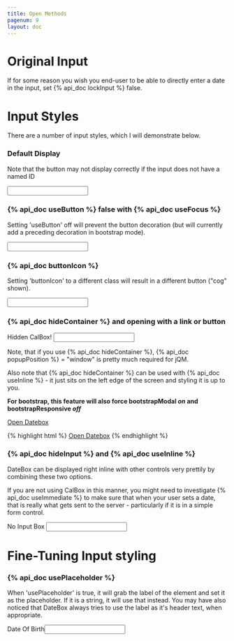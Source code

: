```yaml
---
title: Open Methods
pagenum: 9
layout: doc
---
```


# Original Input

If for some reason you wish you end-user to be able to directly enter a date in the
input, set {% api_doc lockInput %} false.

# Input Styles

There are a number of input styles, which I will demonstrate below.

<div class="panel panel-default"><div class="panel-heading"><h3 class="panel-title">
Default Display
</h3></div><div class="panel-body">

<p>Note that the button may not display correctly if the input does not have a named ID</p>

<div class="form-group"><input id="cal1" type="text" class="form-control" data-role="datebox" data-options='{"mode":"calbox","useNewStyle":false}'></div>
</div></div>

<div class="panel panel-default"><div class="panel-heading"><h3 class="panel-title">
{% api_doc useButton %} false with {% api_doc useFocus %}
</h3></div><div class="panel-body">

<p>Setting 'useButton' off will prevent the button decoration (but will currently add a preceding decoration in bootstrap mode).</p>

<div class="form-group"><input id="cal2" type="text" class="form-control" data-role="datebox" data-options='{"mode":"calbox","useFocus":true,"useButton":false}'></div>
</div></div>


<div class="panel panel-default"><div class="panel-heading"><h3 class="panel-title">
{% api_doc buttonIcon %} 
</h3></div><div class="panel-body">

Setting 'buttonIcon' to a different class will result in a different button ("cog" shown).

<div class="form-group"><input type="text" class="form-control" data-role="datebox" data-options='{"mode":"calbox","useFocus":true,"buttonIcon":"cog"}'></div>
</div></div>


<div class="panel panel-default"><div class="panel-heading"><h3 class="panel-title">
{% api_doc hideContainer %} and opening with a link or button
</h3></div><div class="panel-body">

<div class="form-group">
<label for="cal3">Hidden CalBox!</label>
<input id="cal3" type="text" class="form-control" data-role="datebox" data-options='{"mode":"calbox","popupPosition":"window","hideContainer":true}'>
</div>

<p>Note, that if you use {% api_doc hideContainer %}, {% api_doc popupPosition %} = "window" is pretty much required for jQM.</p>

<p>Also note that {% api_doc hideContainer %} can be used with {% api_doc useInline %} - it just sits on the left edge of the screen and styling it is up to you.</p>

<p><strong>For bootstrap, this feature will also force bootstrapModal <em>on</em> and bootstrapResponsive <em>off</em></strong></p>

<a href="javascript:$('#cal3').datebox('open');" data-role="button">Open Datebox</a>

{% highlight html %}
<a href="javascript:$(input).datebox('open');" data-role="button">Open Datebox</a>
{% endhighlight %}
</div></div>


<div class="panel panel-default"><div class="panel-heading"><h3 class="panel-title">
{% api_doc hideInput %} and {% api_doc useInline %}
</h3></div><div class="panel-body">

<p>DateBox can be displayed right inline with other controls very prettily by combining these two options.</p>

<p>If you are not using CalBox in this manner, you might need to investigate {% api_doc useImmediate %} to 
make sure that when your user sets a date, that is really what gets sent to the server - particularly 
if it is in a simple form control.</p>

<div class="form-group">
	<label for="cal4">No Input Box</label>
	<input id="cal4" class="form-control" type="text" data-role="datebox" data-options='{"mode":"calbox","useInlineAlign":"center","useInline":true,"hideInput":true}'>
</div>
</div></div>

# Fine-Tuning Input styling

<div class="panel panel-default"><div class="panel-heading"><h3 class="panel-title">
{% api_doc usePlaceholder %}
</h3></div><div class="panel-body">

<p>When 'usePlaceholder' is true, it will grab the label of the element and set it as
the placeholder. If it is a string, it will use that instead.  You may have also
noticed that DateBox always tries to use the label as it's header text, when appropriate.</p>

<div class="form-group"><label for="cal5">Date Of Birth</label><input id="cal5" class="form-control"
type="text" data-role="datebox" data-options='{"mode":"calbox","useInline":false,"useFocus":true,"usePlaceholder":true}'></div>

